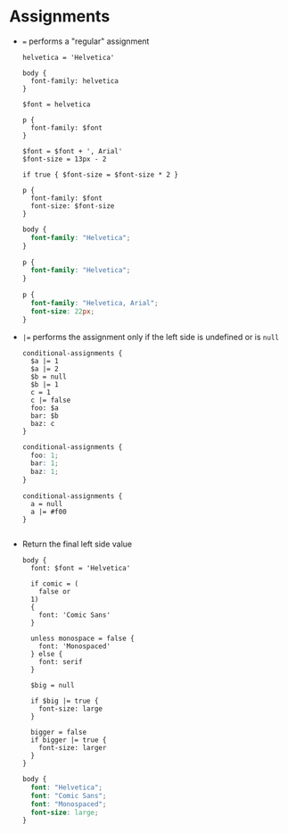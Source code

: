 Assignments
===========

- `=` performs a "regular" assignment

  ~~~ lay
  helvetica = 'Helvetica'

  body {
    font-family: helvetica
  }

  $font = helvetica

  p {
    font-family: $font
  }

  $font = $font + ', Arial'
  $font-size = 13px - 2

  if true { $font-size = $font-size * 2 }

  p {
    font-family: $font
    font-size: $font-size
  }
  ~~~

  ~~~ css
  body {
    font-family: "Helvetica";
  }

  p {
    font-family: "Helvetica";
  }

  p {
    font-family: "Helvetica, Arial";
    font-size: 22px;
  }
  ~~~

- `|=` performs the assignment only if the left side is undefined or is `null`

  ~~~ lay
  conditional-assignments {
    $a |= 1
    $a |= 2
    $b = null
    $b |= 1
    c = 1
    c |= false
    foo: $a
    bar: $b
    baz: c
  }
  ~~~

  ~~~ css
  conditional-assignments {
    foo: 1;
    bar: 1;
    baz: 1;
  }
  ~~~

  ~~~ lay
  conditional-assignments {
    a = null
    a |= #f00
  }
  ~~~

  ~~~ ReferenceError
  ~~~

- Return the final left side value

  ~~~ lay
  body {
    font: $font = 'Helvetica'

    if comic = (
      false or
    1)
    {
      font: 'Comic Sans'
    }

    unless monospace = false {
      font: 'Monospaced'
    } else {
      font: serif
    }

    $big = null

    if $big |= true {
      font-size: large
    }

    bigger = false
    if bigger |= true {
      font-size: larger
    }
  }
  ~~~

  ~~~ css
  body {
    font: "Helvetica";
    font: "Comic Sans";
    font: "Monospaced";
    font-size: large;
  }
  ~~~
